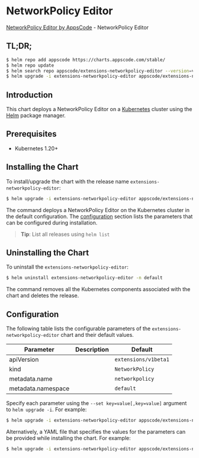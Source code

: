# NetworkPolicy Editor

[NetworkPolicy Editor by AppsCode](https://appscode.com) - NetworkPolicy Editor

## TL;DR;

```bash
$ helm repo add appscode https://charts.appscode.com/stable/
$ helm repo update
$ helm search repo appscode/extensions-networkpolicy-editor --version=v0.24.0
$ helm upgrade -i extensions-networkpolicy-editor appscode/extensions-networkpolicy-editor -n default --create-namespace --version=v0.24.0
```

## Introduction

This chart deploys a NetworkPolicy Editor on a [Kubernetes](http://kubernetes.io) cluster using the [Helm](https://helm.sh) package manager.

## Prerequisites

- Kubernetes 1.20+

## Installing the Chart

To install/upgrade the chart with the release name `extensions-networkpolicy-editor`:

```bash
$ helm upgrade -i extensions-networkpolicy-editor appscode/extensions-networkpolicy-editor -n default --create-namespace --version=v0.24.0
```

The command deploys a NetworkPolicy Editor on the Kubernetes cluster in the default configuration. The [configuration](#configuration) section lists the parameters that can be configured during installation.

> **Tip**: List all releases using `helm list`

## Uninstalling the Chart

To uninstall the `extensions-networkpolicy-editor`:

```bash
$ helm uninstall extensions-networkpolicy-editor -n default
```

The command removes all the Kubernetes components associated with the chart and deletes the release.

## Configuration

The following table lists the configurable parameters of the `extensions-networkpolicy-editor` chart and their default values.

|     Parameter      | Description |             Default             |
|--------------------|-------------|---------------------------------|
| apiVersion         |             | <code>extensions/v1beta1</code> |
| kind               |             | <code>NetworkPolicy</code>      |
| metadata.name      |             | <code>networkpolicy</code>      |
| metadata.namespace |             | <code>default</code>            |


Specify each parameter using the `--set key=value[,key=value]` argument to `helm upgrade -i`. For example:

```bash
$ helm upgrade -i extensions-networkpolicy-editor appscode/extensions-networkpolicy-editor -n default --create-namespace --version=v0.24.0 --set apiVersion=extensions/v1beta1
```

Alternatively, a YAML file that specifies the values for the parameters can be provided while
installing the chart. For example:

```bash
$ helm upgrade -i extensions-networkpolicy-editor appscode/extensions-networkpolicy-editor -n default --create-namespace --version=v0.24.0 --values values.yaml
```
